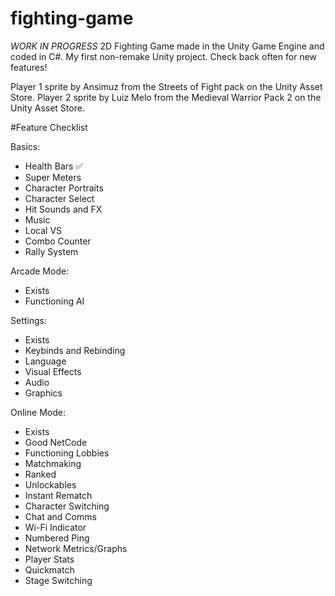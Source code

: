 # fighting-game
 *WORK IN PROGRESS* 2D Fighting Game made in the Unity Game Engine and coded in C#. My first non-remake Unity project. Check back often for new features!

 Player 1 sprite by Ansimuz from the Streets of Fight pack on the Unity Asset Store.
 Player 2 sprite by Luiz Melo from the Medieval Warrior Pack 2 on the Unity Asset Store.

#Feature Checklist

Basics:
- Health Bars ✅
- Super Meters
- Character Portraits
- Character Select
- Hit Sounds and FX
- Music
- Local VS
- Combo Counter
- Rally System

Arcade Mode:
- Exists
- Functioning AI

Settings:
- Exists
- Keybinds and Rebinding
- Language
- Visual Effects
- Audio
- Graphics

Online Mode:
- Exists
- Good NetCode
- Functioning Lobbies
- Matchmaking
- Ranked
- Unlockables
- Instant Rematch
- Character Switching
- Chat and Comms
- Wi-Fi Indicator
- Numbered Ping
- Network Metrics/Graphs
- Player Stats
- Quickmatch
- Stage Switching

